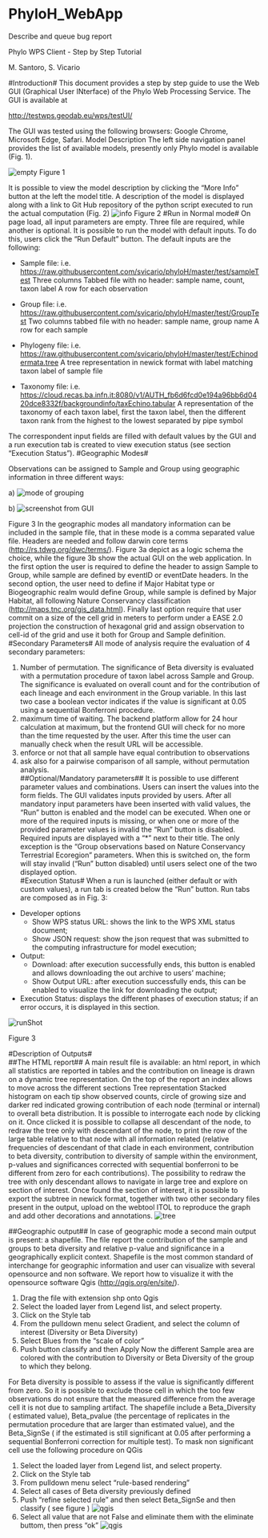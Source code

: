 # PhyloH_WebApp
Describe and queue bug report



﻿Phylo WPS Client - Step by Step Tutorial


M. Santoro, S. Vicario


#Introduction#
This document provides a step by step guide to use the Web GUI (Graphical User INterface) of the Phylo Web Processing Service. The GUI is available at


http://testwps.geodab.eu/wps/testUI/


The GUI was tested using the following browsers: Google Chrome, Microsoft Edge, Safari.
Model Description
The left side navigation panel provides the list of available models, presently only Phylo model is available (Fig. 1).


![empty](img/Schermatadel2017-12-2014-23-18.png)
Figure 1


 It is possible to view the model description by clicking the “More Info” button at the left the model title. A description of the model is displayed along with a link to Git Hub repository of the python script executed to run the actual computation (Fig. 2)
![info](img/Schermatadel2017-12-2014-24-31.png)
Figure 2
#Run in Normal mode#
On page load, all input parameters are empty. Three file are required, while another is optional.   It is possible to run the model with default inputs. To do this, users click the “Run Default” button. The default inputs are the following:


* Sample file: 
 i.e. https://raw.githubusercontent.com/svicario/phyloH/master/test/sampleTest
        Three columns Tabbed file with no header: sample name, count, taxon label
        A row for each observation


* Group file: 
i.e. https://raw.githubusercontent.com/svicario/phyloH/master/test/GroupTest
        Two columns tabbed file with no header: sample name, group name
        A row for each sample
* Phylogeny file: 
i.e. https://raw.githubusercontent.com/svicario/phyloH/master/test/Echinodermata.tree
A tree representation in newick format with label matching taxon label of sample file
* Taxonomy file:
i.e. https://cloud.recas.ba.infn.it:8080/v1/AUTH_fb6d6fcd0e194a96bb6d0420dce8332f/backgroundinfo/taxEchino.tabular 
A representation of the taxonomy of each taxon label, first the taxon label, then the different taxon rank from the highest to the lowest separated by pipe symbol


The correspondent input fields are filled with default values by the GUI and a run execution tab is created to view execution status (see section “Execution Status”).
#Geographic Modes#
                          
Observations can be assigned to Sample and Group using geographic information in three different ways:

a) ![mode of grouping](img/GeoModes.png) 

b) ![screenshot from GUI](img/Schermata2016-12-28alle22.35.05.png)

Figure 3
 In the geographic modes all mandatory information can be included in the sample file, that in these mode is a comma separated value file. Headers are needed and follow darwin core terms (http://rs.tdwg.org/dwc/terms/). Figure 3a depict as a logic schema the choice, while the figure 3b show the actual GUI on the web application. In the first option the user is required to define the header to assign Sample to Group, while sample are defined by eventID or eventDate headers. In the second option, the user need to define if Major Habitat type or Biogeographic realm would define Group, while sample is defined by Major Habitat, all following Nature Conservancy classification (http://maps.tnc.org/gis_data.html). Finally last option require that user commit on a size of the cell grid in meters to perform under a EASE 2.0 projection the construction of hexagonal grid and assign observation to cell-id of the grid and use it both for Group and Sample definition.          
#Secondary Parameters#
All mode of analysis require the evaluation of 4 secondary parameters: 
1. Number of permutation. The significance of Beta diversity is evaluated with a permutation procedure of taxon label across Sample and Group. The significance is evaluated on overall count and for the contribution of each lineage and each environment in the Group variable. In this last two case a boolean vector indicates if the value is significant at 0.05 using a sequential Bonferroni procedure.
2. maximum time of waiting. The backend platform allow for 24 hour calculation at maximum, but the frontend GUI will check for no more than the time requested by the user. After this time the user can manually check when the result URL will be accessible.
3. enforce or not that all sample have equal contribution to observations
4. ask also for a pairwise comparison of all sample, without permutation analysis.                   
##Optional/Mandatory parameters##
It is possible to use different parameter values and combinations. Users can insert the values into the form fields. The GUI validates inputs provided by users. After all mandatory input parameters have been inserted with valid values, the “Run” button is enabled and the model can be executed. When one or more of the required inputs is missing, or when one or more of the provided parameter values is invalid the “Run” button is disabled.
Required inputs are displayed with a “*” next to their title. The only exception is the “Group observations based on Nature Conservancy Terrestrial Ecoregion” parameters. When this is switched on, the form will stay invalid (“Run” button disabled) until users select one of the two displayed option.  
#Execution Status#
When a run is launched (either default or with custom values), a run  tab is created below the “Run” button. Run tabs are composed as in Fig. 3:
* Developer options
   * Show WPS status URL: shows the link to the WPS XML status document;
   * Show JSON request: show the json request that was submitted to the computing infrastructure for model execution;
* Output:
   * Download: after execution successfully ends, this button is enabled and allows downloading the out archive to users’ machine;
   * Show Output URL: after execution successfully ends, this can be enabled to visualize the link for downloading the output;
* Execution Status: displays the different phases of execution status; if an error occurs, it is displayed in this section.


 ![runShot](img/Schermata2016-12-28alle22.35.05.png)

Figure 3




#Description of Outputs#  
##The HTML report##
A main result file is available: an html report, in which all statistics are reported in tables and the contribution on lineage is drawn on a dynamic tree representation. 
On the top of the report an index allows to move across the different sections
Tree representation
Stacked histogram on each tip show observed counts, circle of growing size and darker red indicated growing contribution of each node (terminal or internal) to overall beta distribution. It is possible to interrogate each node by clicking on it. Once clicked it is possible to collapse all descendant of the node, to redraw the tree only with descendant of the node, to print the row of the large table relative to that node with all information related (relative frequencies of descendant of that clade in each environment, contribution to beta diversity, contribution to diversity of sample within the environment, p-values and significances corrected with sequential bonferroni to be different from zero for each contributions). The possibility to redraw the tree with only descendant allows to navigate in large tree and explore on section of interest. Once found the section of interest, it is possible to export the subtree in newick format, together with two other secondary files present in the output, upload on the webtool ITOL to reproduce the graph and add other decorations and annotations.
![tree](img/tree1.png)


##Geographic output##
In case of geographic mode a second main output is present: a shapefile. The file report the contribution of the sample and groups to beta diversity and relative p-value and significance in a geographically explicit context.  Shapefile is the most common standard of interchange for geographic information and user can visualize with several opensource and non software. We report how to visualize it with the opensource software Qgis (http://qgis.org/en/site/).
1. Drag the file with extension shp onto Qgis 
2. Select the loaded layer from Legend list, and select property.
3. Click on the Style tab
4. From the pulldown menu select Gradient, and select the column of interest (Diversity or Beta Diversity)
5. Select Blues from the “scale of color”
6. Push button classify and then Apply
Now the different Sample area are colored with the contribution to Diversity or Beta Diversity of the group to which they belong. 


For Beta diversity is possible to assess if the value is significantly different from zero. So it is possible to exclude those cell in which the too few observations  do not ensure that the measured difference from the average cell  it is not due to sampling artifact.
The shapefile include a Beta_Diversity ( estimated value), Beta_pvalue (the percentage of replicates in the permutation procedure that are larger than estimated value), and the Beta_SignSe ( if the estimated is still significant at 0.05 after performing a sequential Bonferroni correction for multiple test). 
To mask non significant cell use the following procedure on QGis

1. Select the loaded layer from Legend list, and select property.
2. Click on the Style tab
3. From pulldown menu select “rule-based rendering”
4. Select all cases of Beta diversity previously defined
5. Push “refine selected rule” and then select Beta_SignSe and then classify ( see figure )
   ![qgis](img/iscreen0.png)
6. Select all value that are not False  and eliminate them with the eliminate buttom, then press “ok”
   ![qgis](img/screen1.png)
